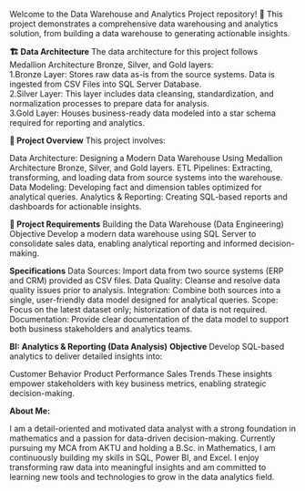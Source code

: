 Welcome to the Data Warehouse and Analytics Project repository! 🚀
This project demonstrates a comprehensive data warehousing and analytics solution, from building a data warehouse to generating actionable insights.

**🏗️ Data Architecture**
The data architecture for this project follows Medallion Architecture Bronze, Silver, and Gold layers:    
  1.Bronze Layer: Stores raw data as-is from the source systems. Data is ingested from CSV Files into SQL Server Database.                        
        2.Silver Layer: This layer includes data cleansing, standardization, and normalization processes to prepare data for analysis.             
  3.Gold Layer: Houses business-ready data modeled into a star schema required for reporting and analytics.

**📖 Project Overview**
This project involves:

Data Architecture: Designing a Modern Data Warehouse Using Medallion Architecture Bronze, Silver, and Gold layers.
ETL Pipelines: Extracting, transforming, and loading data from source systems into the warehouse.
Data Modeling: Developing fact and dimension tables optimized for analytical queries.
Analytics & Reporting: Creating SQL-based reports and dashboards for actionable insights.

**🚀 Project Requirements**
Building the Data Warehouse (Data Engineering)
Objective
Develop a modern data warehouse using SQL Server to consolidate sales data, enabling analytical reporting and informed decision-making.

**Specifications**
Data Sources: Import data from two source systems (ERP and CRM) provided as CSV files.
Data Quality: Cleanse and resolve data quality issues prior to analysis.
Integration: Combine both sources into a single, user-friendly data model designed for analytical queries.
Scope: Focus on the latest dataset only; historization of data is not required.
Documentation: Provide clear documentation of the data model to support both business stakeholders and analytics teams.

**BI: Analytics & Reporting (Data Analysis)**
**Objective**
Develop SQL-based analytics to deliver detailed insights into:

Customer Behavior
Product Performance
Sales Trends
These insights empower stakeholders with key business metrics, enabling strategic decision-making.

**About Me:**

I am a detail-oriented and motivated data analyst with a strong foundation in mathematics and a passion for data-driven decision-making. Currently pursuing my MCA from AKTU and holding a B.Sc. in Mathematics, I am continuously building my skills in SQL, Power BI, and Excel. I enjoy transforming raw data into meaningful insights and am committed to learning new tools and technologies to grow in the data analytics field.

